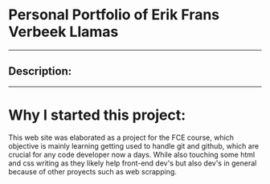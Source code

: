 # Personal Portfolio of Erik Frans Verbeek Llamas

---

## Description:

---

# Why I started this project:

This web site was elaborated as a project for the FCE course, which objective is mainly learning getting used to handle git and github, which are crucial for any code developer now a days. While also touching some html and css writing as they likely help front-end dev's but also dev's in general because of other proyects such as web scrapping.
